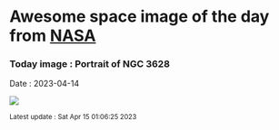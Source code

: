 
# Awesome space image of the day from [NASA](https://api.nasa.gov/)

### Today image : Portrait of NGC 3628
Date : 2023-04-14

![](https://apod.nasa.gov/apod/image/2304/NGC3628LRGBCDK1000+24March2023Small1024.jpg)

<small>Latest update : Sat Apr 15 01:06:25 2023</small>
        